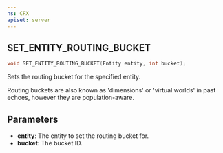 ```yaml
---
ns: CFX
apiset: server
---
```

## SET_ENTITY_ROUTING_BUCKET

```c
void SET_ENTITY_ROUTING_BUCKET(Entity entity, int bucket);
```

Sets the routing bucket for the specified entity.

Routing buckets are also known as 'dimensions' or 'virtual worlds' in past echoes, however they are population-aware.

## Parameters
* **entity**: The entity to set the routing bucket for.
* **bucket**: The bucket ID.
